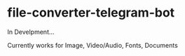 # file-converter-telegram-bot

In Develpment...

Currently works for Image, Video/Audio, Fonts, Documents
